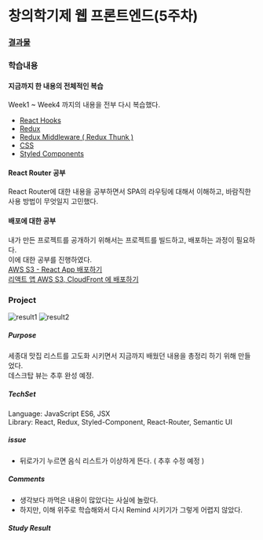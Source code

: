 # 창의학기제 웹 프론트엔드(5주차)

### [결과물](http://sejong-fancy-food.s3-website.ap-northeast-2.amazonaws.com/)

### 학습내용
#### 지금까지 한 내용의 전체적인 복습   
Week1 ~ Week4 까지의 내용을 전부 다시 복습했다.  

- [React Hooks](https://react.vlpt.us/)   
- [Redux](https://react.vlpt.us/redux/)   
- [Redux Middleware ( Redux Thunk ) ](https://react.vlpt.us/redux-middleware/)  
- [CSS](../week4/week4.md)   
- [Styled Components](https://styled-components.com/)   

#### React Router 공부   
React Router에 대한 내용을 공부하면서 SPA의 라우팅에 대해서 이해하고, 바람직한 사용 방법이 무엇일지 고민했다.   

#### 배포에 대한 공부   
내가 만든 프로젝트를 공개하기 위해서는 프로젝트를 빌드하고, 배포하는 과정이 필요하다.   
이에 대한 공부를 진행하였다.   
[AWS S3 - React App 배포하기](https://youwaytogo.tistory.com/58)   
[리액트 앱 AWS S3, CloudFront 에 배포하기](https://react-etc.vlpt.us/08.deploy-s3.html)

### Project   
![result1](https://user-images.githubusercontent.com/52201658/79685792-5dd1be00-8276-11ea-90bc-119cfde4a6c7.png)
![result2](https://user-images.githubusercontent.com/52201658/79685793-61654500-8276-11ea-84d0-e12c15d39f2d.png)



##### Purpose   
세종대 맛집 리스트를 고도화 시키면서 지금까지 배웠던 내용을 총정리 하기 위해 만들었다.   
데스크탑 뷰는 추후 완성 예정.   

##### TechSet
Language: JavaScript ES6, JSX   
Library: React, Redux, Styled-Component, React-Router, Semantic UI  

##### issue   
- 뒤로가기 누르면 음식 리스트가 이상하게 뜬다. ( 추후 수정 예정 )    


##### Comments   
- 생각보다 까먹은 내용이 많았다는 사실에 놀랐다.   
- 하지만, 이해 위주로 학습해와서 다시 Remind 시키기가 그렇게 어렵지 않았다.   


##### Study Result

